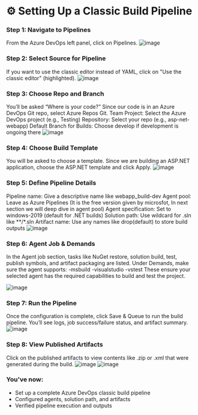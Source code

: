 # ⚙️ Setting Up a Classic Build Pipeline

### Step 1: Navigate to Pipelines
From the Azure DevOps left panel, click on Pipelines.
![image](https://github.com/user-attachments/assets/53ae3a70-213e-4e7a-97ab-8d1a85192317)


### Step 2: Select Source for Pipeline
If you want to use the classic editor instead of YAML, click on "Use the classic editor" (highlighted).
![image](https://github.com/user-attachments/assets/d8d84f7f-94a3-4b9a-b497-eafd18c1960b)


### Step 3: Choose Repo and Branch
You’ll be asked “Where is your code?”
Since our code is in an Azure DevOps Git repo, select Azure Repos Git.
Team Project: Select the Azure DevOps project (e.g., Testing)
Repository: Select your repo (e.g., asp-net-webapp)
Default Branch for Builds: Choose develop if development is ongoing there
![image](https://github.com/user-attachments/assets/b8ace24e-635f-47aa-83b1-8cad4a2be854)


### Step 4: Choose Build Template
You will be asked to choose a template. Since we are building an ASP.NET application, choose the ASP.NET template and click Apply.
![image](https://github.com/user-attachments/assets/8b1d3ad3-795b-45e8-a5f6-5ce3bc96283b)


### Step 5: Define Pipeline Details
Pipeline name: Give a descriptive name like webapp_build-dev
Agent pool: Leave as Azure Pipelines (It is the free version given by microsfot, In next section we will deep dive in agent pool)
Agent specification: Set to windows-2019 (default for .NET builds)
Solution path: Use wildcard for .sln like **/*.sln
Artifact name: Use any names like drop(default) to store build outputs
![image](https://github.com/user-attachments/assets/8df900fb-9234-49b1-ab03-22a6867f2acc)


### Step 6: Agent Job & Demands
In the Agent job section, tasks like NuGet restore, solution build, test, publish symbols, and artifact packaging are listed.
Under Demands, make sure the agent supports:
-msbuild
-visualstudio
-vstest
These ensure your selected agent has the required capabilities to build and test the project.

![image](https://github.com/user-attachments/assets/b03635c1-7215-4eb6-916b-04007fdcdada)


### Step 7: Run the Pipeline
Once the configuration is complete, click Save & Queue to run the build pipeline.
You’ll see logs, job success/failure status, and artifact summary.
![image](https://github.com/user-attachments/assets/0e49467a-906c-4801-8003-0e72bc54af87)

### Step 8: View Published Artifacts
Click on the published artifacts to view contents like .zip or .xml that were generated during the build.
![image](https://github.com/user-attachments/assets/53f5af41-1f92-4bfc-a4ad-efa6c3f9e3b0)
![image](https://github.com/user-attachments/assets/41ecd4b7-e753-4bc5-9eff-8fca80e21293)

### You've now:

- Set up a complete Azure DevOps classic build pipeline
- Configured agents, solution path, and artifacts
- Verified pipeline execution and outputs
